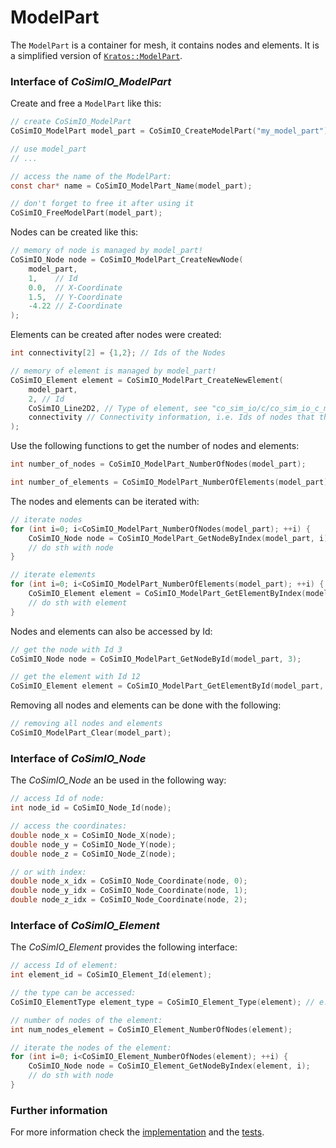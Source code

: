 # ModelPart

The `ModelPart` is a container for mesh, it contains nodes and elements.
It is a simplified version of [`Kratos::ModelPart`](https://github.com/KratosMultiphysics/Kratos/blob/master/kratos/includes/model_part.h).

### Interface of _CoSimIO_ModelPart_
Create and free a `ModelPart` like this:
```c
// create CoSimIO_ModelPart
CoSimIO_ModelPart model_part = CoSimIO_CreateModelPart("my_model_part");

// use model_part
// ...

// access the name of the ModelPart:
const char* name = CoSimIO_ModelPart_Name(model_part);

// don't forget to free it after using it
CoSimIO_FreeModelPart(model_part);
```

Nodes can be created like this:
```c
// memory of node is managed by model_part!
CoSimIO_Node node = CoSimIO_ModelPart_CreateNewNode(
    model_part,
    1,    // Id
    0.0,  // X-Coordinate
    1.5,  // Y-Coordinate
    -4.22 // Z-Coordinate
);
```

Elements can be created after nodes were created:
```c
int connectivity[2] = {1,2}; // Ids of the Nodes

// memory of element is managed by model_part!
CoSimIO_Element element = CoSimIO_ModelPart_CreateNewElement(
    model_part,
    2, // Id
    CoSimIO_Line2D2, // Type of element, see "co_sim_io/c/co_sim_io_c_model_part.h"
    connectivity // Connectivity information, i.e. Ids of nodes that the element has
);
```

Use the following functions to get the number of nodes and elements:
```c
int number_of_nodes = CoSimIO_ModelPart_NumberOfNodes(model_part);

int number_of_elements = CoSimIO_ModelPart_NumberOfElements(model_part);
```

The nodes and elements can be iterated with:
```c
// iterate nodes
for (int i=0; i<CoSimIO_ModelPart_NumberOfNodes(model_part); ++i) {
    CoSimIO_Node node = CoSimIO_ModelPart_GetNodeByIndex(model_part, i);
    // do sth with node
}

// iterate elements
for (int i=0; i<CoSimIO_ModelPart_NumberOfElements(model_part); ++i) {
    CoSimIO_Element element = CoSimIO_ModelPart_GetElementByIndex(model_part, i);
    // do sth with element
}
```

Nodes and elements can also be accessed by Id:
```c
// get the node with Id 3
CoSimIO_Node node = CoSimIO_ModelPart_GetNodeById(model_part, 3);

// get the element with Id 12
CoSimIO_Element element = CoSimIO_ModelPart_GetElementById(model_part, 12);
```

Removing all nodes and elements can be done with the following:
```c
// removing all nodes and elements
CoSimIO_ModelPart_Clear(model_part);
```

### Interface of _CoSimIO_Node_
The _CoSimIO_Node_ an be used in the following way:
```c
// access Id of node:
int node_id = CoSimIO_Node_Id(node);

// access the coordinates:
double node_x = CoSimIO_Node_X(node);
double node_y = CoSimIO_Node_Y(node);
double node_z = CoSimIO_Node_Z(node);

// or with index:
double node_x_idx = CoSimIO_Node_Coordinate(node, 0);
double node_y_idx = CoSimIO_Node_Coordinate(node, 1);
double node_z_idx = CoSimIO_Node_Coordinate(node, 2);
```

### Interface of _CoSimIO_Element_
The _CoSimIO_Element_ provides the following interface:
```c
// access Id of element:
int element_id = CoSimIO_Element_Id(element);

// the type can be accessed:
CoSimIO_ElementType element_type = CoSimIO_Element_Type(element); // e.g. CoSimIO_Point3D or CoSimIO_Tetrahedra3D4

// number of nodes of the element:
int num_nodes_element = CoSimIO_Element_NumberOfNodes(element);

// iterate the nodes of the element:
for (int i=0; i<CoSimIO_Element_NumberOfNodes(element); ++i) {
    CoSimIO_Node node = CoSimIO_Element_GetNodeByIndex(element, i);
    // do sth with node
}
```

### Further information
For more information check the [implementation](../../co_sim_io/c/co_sim_io_c_model_part.h) and the [tests](../../tests/co_sim_io/c/model_part/test_model_part.c).